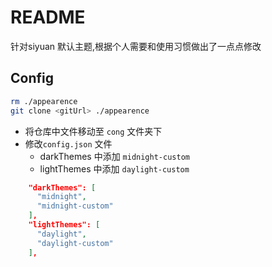 # README
针对siyuan 默认主题,根据个人需要和使用习惯做出了一点点修改

## Config
```bash
rm ./appearence
git clone <gitUrl> ./appearence
```
- 将仓库中文件移动至 `cong` 文件夹下
- 修改`config.json` 文件
    - darkThemes 中添加 `midnight-custom`
    - lightThemes 中添加 `daylight-custom`

```json
    "darkThemes": [
      "midnight",
      "midnight-custom"
    ],
    "lightThemes": [
      "daylight",
      "daylight-custom"
    ],
```
